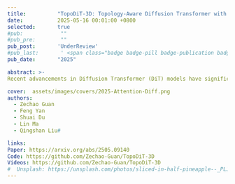 ```yaml
---
title:          "TopoDiT-3D: Topology-Aware Diffusion Transformer with Bottleneck Structure for 3D Point Cloud Generation"
date:           2025-05-16 00:01:00 +0800
selected:       true
#pub:            ""
#pub_pre:        ""
pub_post:       'UnderReview'
#pub_last:       ' <span class="badge badge-pill badge-publication badge-success">Spotlight</span>'
pub_date:       "2025"

abstract: >-
Recent advancements in Diffusion Transformer (DiT) models have significantly improved 3D point cloud generation. However, existing methods primarily focus on local feature extraction while overlooking global topological information, such as voids, which are crucial for maintaining shape consistency and capturing complex geometries. To address this limitation, we propose TopoDiT-3D, a Topology-Aware Diffusion Transformer with a bottleneck structure for 3D point cloud generation. Specifically, we design the bottleneck structure utilizing Perceiver Resampler, which not only offers a mode to integrate topological information extracted through persistent homology into feature learning, but also adaptively filters out redundant local features to improve training efficiency. Experimental results demonstrate that TopoDiT-3D outperforms state-of-the-art models in visual quality, diversity, and training efficiency. Furthermore, TopoDiT-3D demonstrates the importance of rich topological information for 3D point cloud generation and its synergy with conventional local feature learning.

cover:  assets/images/covers/2025-Attention-Diff.png
authors:
  - Zechao Guan
  - Feng Yan
  - Shuai Du
  - Lin Ma
  - Qingshan Liu#

links:
Paper: https://arxiv.org/abs/2505.09140
Code: https://github.com/Zechao-Guan/TopoDiT-3D
Videos: https://github.com/Zechao-Guan/TopoDiT-3D
#  Unsplash: https://unsplash.com/photos/sliced-in-half-pineapple--_PLJZmHZzk
---
```

